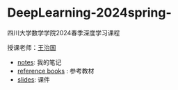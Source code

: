 # DeepLearning-2024spring-
四川大学数学学院2024春季深度学习课程

授课老师：[王治国](https://math.scu.edu.cn/info/1013/9312.htm)

- [notes](notes): 我的笔记
- [reference books]() : 参考教材
- [slides](slides): 课件

 
